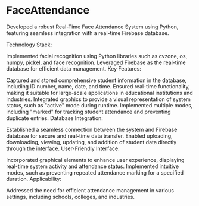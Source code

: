 # FaceAttendance
Developed a robust Real-Time Face Attendance System using Python, featuring seamless integration with a real-time Firebase database.

Technology Stack:

Implemented facial recognition using Python libraries such as cvzone, os, numpy, pickel, and face recognition.
Leveraged Firebase as the real-time database for efficient data management.
Key Features:

Captured and stored comprehensive student information in the database, including ID number, name, date, and time.
Ensured real-time functionality, making it suitable for large-scale applications in educational institutions and industries.
Integrated graphics to provide a visual representation of system status, such as "active" mode during runtime.
Implemented multiple modes, including "marked" for tracking student attendance and preventing duplicate entries.
Database Integration:

Established a seamless connection between the system and Firebase database for secure and real-time data transfer.
Enabled uploading, downloading, viewing, updating, and addition of student data directly through the interface.
User-Friendly Interface:

Incorporated graphical elements to enhance user experience, displaying real-time system activity and attendance status.
Implemented intuitive modes, such as preventing repeated attendance marking for a specified duration.
Applicability:

Addressed the need for efficient attendance management in various settings, including schools, colleges, and industries.
